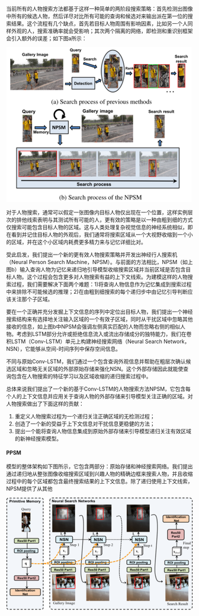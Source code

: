 当前所有的人物搜索方法都基于这样一种简单的两阶段搜索策略：首先检测出图像中所有的候选人物，然后详尽对比所有可能的查询和候选对来输出派在第一位的搜索结果。这个流程有几个缺点，首先若目标人物周围有影响因素，比如另一个人同样外观的人，搜索准确率就会受影响；其次两个隔离的网络，即检测和重识别框架会引入额外的误差；如下图a所示：

<img src='figures/NPSMprocess.png' width='500' />

对于人物搜索，通常可以假定一张图像内目标人物仅出现在一个位置，这样实例层次的排他线索表明与其测试所有可能的人，更有效的策略是以一种由粗到细的方式仅搜索可能包含目标人物的区域。这与人类处理复杂视觉信息的神经系统相似，即在看到并记住目标人物的外观后，我们通常将搜索区域从一个大视野收缩到一个小的区域，并在这个小区域内耗费更多精力来与记忆详细比对。

受此启发，我们提出一个新的更有效人物搜索策略并开发出神经行人搜索机（Neural Person Search Machine，NPSM）。与前面的方法相比，NPSM（如上图b）输入查询人物为记忆来递归地引导模型收缩搜索区域并当前区域是否包含目标人物。这个过程会包含更多对人物搜索有益的上下文线索。为建模这样的人物搜索过程，我们需要解决下面两个难题：1)将查询人物信息作为记忆集成到搜索过程中来排除不可能候选的推理；2)在由粗到细搜索的每个递归步中由记忆引导判断应该关注那个子区域。

要在一个正确并充分发掘上下文信息的序列中定位出目标人物，我们提出一个神经搜索结构来有选择地关注输入区域的一个有效子区域，同时从干扰区域中忽略其他接收的信息，如上图b中NPSM会强调左侧真实匹配的人物而忽略右侧的相似人物。考虑到LSTM部分允许或拒绝信息流入或流出存储成分的独特能力，我们在卷积LSTM（Conv-LSTM）单元上构建神经搜索网络（Neural Search Network，NSN），它能够从空间-时间序列中保存空间信息。

不同与原始Conv-LSTM，我们通过一个包含查询外观信息并帮助在粗层次确认候选区域和忽略无关区域的外部原始存储来强化NSN。这个外部存储因此就能使查询包含在人物搜索的特征学习以及区域收缩的递归搜索过程中。

总体来说我们提出了一个新的基于Conv-LSTM的人物搜索方法NPSM，它包含每个人的上下文信息并应用关于查询人物的外部存储来引导模型关注正确的区域。对人物搜索做出了下面这样的贡献：

1. 重定义人物搜索过程为一个递归关注正确区域的无检测过程；
2. 创造了一个新的受益于上下文信息对干扰信息更稳健的方法；
3. 提出一个能将查询人物信息集成到原始外部存储来引导模型递归关注有效区域的新神经搜索模型。

#### PPSM

模型的整体架构如下图所示，它包含两部分：原始存储和神经搜索网络。我们提出通过递归地从整张图像收缩搜索区域到兴趣人物的精确边框来搜索人物，并且收缩过程中的每个区域都包含最终搜索结果的上下文信息。除了递归使用上下文线索，NPSM提供了从其他

<img src='figures/NPSMarchitecture.png' />

